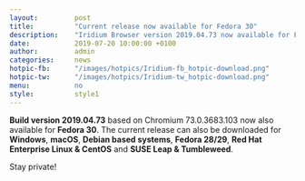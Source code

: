 ```yaml
---
layout: 		post
title:  		"Current release now available for Fedora 30"
description: 	"Iridium Browser version 2019.04.73 now available for Fedora 30."
date:	 		2019-07-20 10:00:00 +0100
author:			admin
categories:		news
hotpic-fb:		"/images/hotpics/Iridium-fb_hotpic-download.png"
hotpic-tw:		"/images/hotpics/Iridium-tw_hotpic-download.png"
menu: 			no
style: 			style1
---
```


**Build version 2019.04.73** based on Chromium 73.0.3683.103 now also available for **Fedora 30**.
The current release can also be downloaded for **Windows**, **macOS**, **Debian based systems**, **Fedora 28/29**, **Red Hat Enterprise Linux & CentOS** and **SUSE Leap & Tumbleweed**.   

Stay private!    

<a id="download-parser2" class="button download" title="download Iridium Browser"></a>
